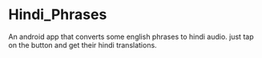 # Hindi_Phrases
An android app that converts some english phrases to hindi audio.
just tap on the button and get their hindi translations.
